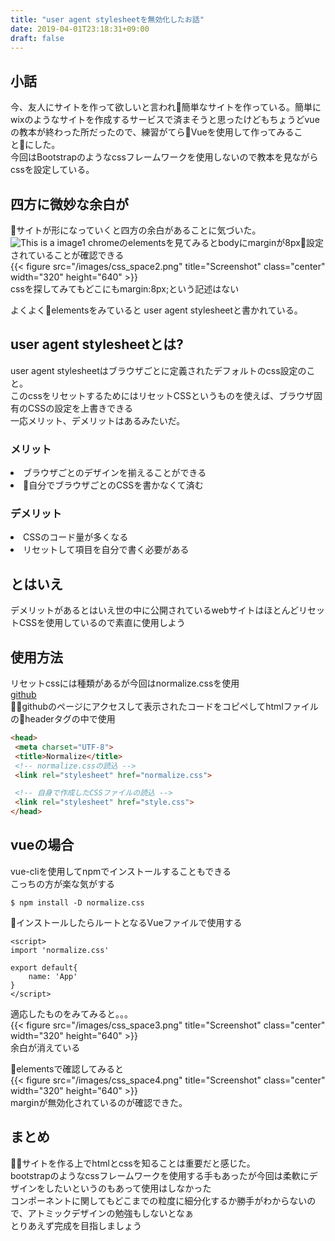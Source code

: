 ```yaml
---
title: "user agent stylesheetを無効化したお話"
date: 2019-04-01T23:18:31+09:00
draft: false
---
```


## 小話
今、友人にサイトを作って欲しいと言われ簡単なサイトを作っている。簡単にwixのようなサイトを作成するサービスで済まそうと思ったけどもちょうどvueの教本が終わった所だったので、練習がてらVueを使用して作ってみることにした。<br>
今回はBootstrapのようなcssフレームワークを使用しないので教本を見ながらcssを設定している。<br>


## 四方に微妙な余白が
サイトが形になっていくと四方の余白があることに気づいた。<br>
![This is a image1](../images/css_space1.png)
chromeのelementsを見てみるとbodyにmarginが8px設定されていることが確認できる<br>
{{< figure src="/images/css_space2.png" title="Screenshot" class="center" width="320" height="640" >}}<br>
cssを探してみてもどこにもmargin:8px;という記述はない<br>

よくよくelementsをみていると user agent stylesheetと書かれている。

## user agent stylesheetとは?
user agent stylesheetはブラウザごとに定義されたデフォルトのcss設定のこと。<br>
このcssをリセットするためにはリセットCSSというものを使えば、ブラウザ固有のCSSの設定を上書きできる<br>
一応メリット、デメリットはあるみたいだ。<br>
 
 ### メリット
 <li>ブラウザごとのデザインを揃えることができる
 <li>自分でブラウザごとのCSSを書かなくて済む

 ### デメリット
 <li>CSSのコード量が多くなる
 <li>リセットして項目を自分で書く必要がある

 ## とはいえ
 デメリットがあるとはいえ世の中に公開されているwebサイトはほとんどリセットCSSを使用しているので素直に使用しよう

 ## 使用方法
 リセットcssには種類があるが今回はnormalize.cssを使用<br>
 [github](https://raw.githubusercontent.com/necolas/normalize.css/master/n)<br>
 githubのページにアクセスして表示されたコードをコピペしてhtmlファイルのheaderタグの中で使用<br>
 ```html
 <head>
  <meta charset="UTF-8">
  <title>Normalize</title>
  <!-- normalize.cssの読込 -->
  <link rel="stylesheet" href="normalize.css">

  <!-- 自身で作成したCSSファイルの読込 -->
  <link rel="stylesheet" href="style.css">
</head>
 ```
 
 ## vueの場合
 vue-cliを使用してnpmでインストールすることもできる<br>
 こっちの方が楽な気がする<br>
 ```
 $ npm install -D normalize.css
 ```

 インストールしたらルートとなるVueファイルで使用する
 ```JS
 <script>
 import 'normalize.css'

 export default{
     name: 'App'
 }
 </script>
 ```

 適応したものをみてみると。。。<br>
 {{< figure src="/images/css_space3.png" title="Screenshot" class="center" width="320" height="640" >}}<br>
余白が消えている<br>

elementsで確認してみると<br>
{{< figure src="/images/css_space4.png" title="Screenshot" class="center" width="320" height="640" >}}<br>
marginが無効化されているのが確認できた。<br>

## まとめ
サイトを作る上でhtmlとcssを知ることは重要だと感じた。<br>
bootstrapのようなcssフレームワークを使用する手もあったが今回は柔軟にデザインをしたいというのもあって使用はしなかった<br>
コンポーネントに関してもどこまでの粒度に細分化するか勝手がわからないので、アトミックデザインの勉強もしないとなぁ<br>
とりあえず完成を目指しましょう